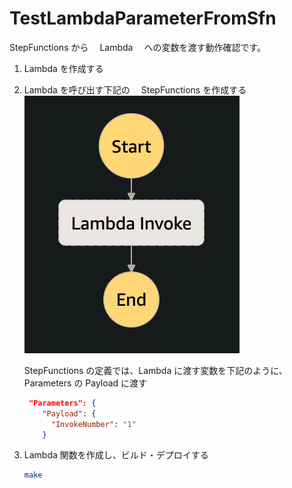 # TestLambdaParameterFromSfn

StepFunctions から　 Lambda 　への変数を渡す動作確認です。

1. Lambda を作成する

2. Lambda を呼び出す下記の　 StepFunctions を作成する
   ![StepFunctions](./src/img/img1.png)

   StepFunctions の定義では、Lambda に渡す変数を下記のように、Parameters の Payload に渡す

   ```json
    "Parameters": {
       "Payload": {
         "InvokeNumber": "1"
       }
   ```

3. Lambda 関数を作成し、ビルド・デプロイする

   ```sh
   make
   ```
